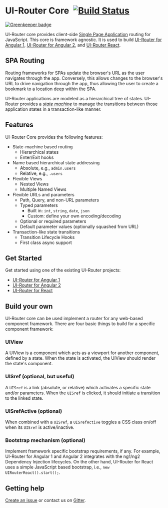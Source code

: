 # UI-Router Core &nbsp;[![Build Status](https://travis-ci.org/ui-router/core.svg?branch=master)](https://travis-ci.org/ui-router/core)

[![Greenkeeper badge](https://badges.greenkeeper.io/ui-router/core.svg)](https://greenkeeper.io/)

UI-Router core provides client-side [Single Page Application](https://en.wikipedia.org/wiki/Single-page_application) 
routing for JavaScript.
This core is framework agnostic.
It is used to build
[UI-Router for Angular 1](//ui-router.github.io/ng1),
[UI-Router for Angular 2](//ui-router.github.io/ng2), and 
[UI-Router React](//ui-router.github.io/react).

## SPA Routing

Routing frameworks for SPAs update the browser's URL as the user navigates through the app.  Conversely, this allows 
changes to the browser's URL to drive navigation through the app, thus allowing the user to create a bookmark to a 
location deep within the SPA.

UI-Router applications are modeled as a hierarchical tree of states. UI-Router provides a 
[*state machine*](https://en.wikipedia.org/wiki/Finite-state_machine) to manage the transitions between those 
application states in a transaction-like manner. 

## Features

UI-Router Core provides the following features:

- State-machine based routing
  - Hierarchical states
  - Enter/Exit hooks
- Name based hierarchical state addressing
  - Absolute, e.g., `admin.users`
  - Relative, e.g., `.users`
- Flexible Views
  - Nested Views
  - Multiple Named Views
- Flexible URLs and parameters
  - Path, Query, and non-URL parameters
  - Typed parameters 
    - Built in: `int`, `string`, `date`, `json`
    - Custom: define your own encoding/decoding
  - Optional or required parameters
  - Default parameter values (optionally squashed from URL)
- Transaction-like state transitions
  - Transition Lifecycle Hooks
  - First class async support

## Get Started

Get started using one of the existing UI-Router projects:

- [UI-Router for Angular 1](https://ui-router.github.io/ng1)
- [UI-Router for Angular 2](https://ui-router.github.io/ng2)
- [UI-Router for React](https://ui-router.github.io/react)

## Build your own

UI-Router core can be used implement a router for any web-based component framework.
There are four basic things to build for a specific component framework:

### UIView

A UIView is a component which acts as a viewport for another component, defined by a state.
When the state is activated, the UIView should render the state's component.

### UISref (optional, but useful)

A `UISref` is a link (absolute, or relative) which activates a specific state and/or parameters.
When the `UISref` is clicked, it should initiate a transition to the linked state.

### UISrefActive (optional)

When combined with a `UISref`, a `UISrefActive` toggles a CSS class on/off when its `UISref` is active/inactive.

### Bootstrap mechanism (optional)

Implement framework specific bootstrap requirements, if any.
For example, UI-Router for Angular 1 and Angular 2 integrates with the ng1/ng2 Dependency Injection lifecycles.
On the other hand, UI-Router for React uses a simple JavaScript based bootstrap, i.e., `new UIRouterReact().start();`.

## Getting help

[Create an issue](https://github.com/ui-router/core/issues) or contact us on [Gitter](https://gitter.im/angular-ui/ui-router).
